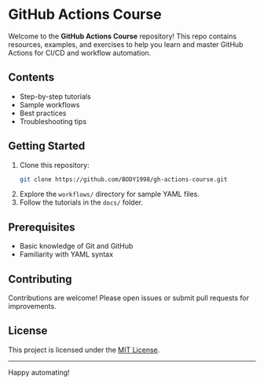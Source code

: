 # GitHub Actions Course

Welcome to the **GitHub Actions Course** repository! This repo contains resources, examples, and exercises to help you learn and master GitHub Actions for CI/CD and workflow automation.

## Contents

- Step-by-step tutorials
- Sample workflows
- Best practices
- Troubleshooting tips

## Getting Started

1. Clone this repository:
    ```bash
    git clone https://github.com/BODY1998/gh-actions-course.git
    ```
2. Explore the `workflows/` directory for sample YAML files.
3. Follow the tutorials in the `docs/` folder.

## Prerequisites

- Basic knowledge of Git and GitHub
- Familiarity with YAML syntax

## Contributing

Contributions are welcome! Please open issues or submit pull requests for improvements.

## License

This project is licensed under the [MIT License](LICENSE).

---
Happy automating!
